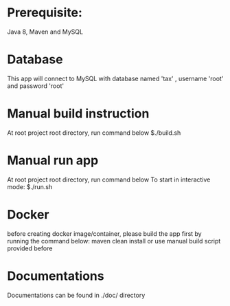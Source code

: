 # Prerequisite:
Java 8, Maven and MySQL

# Database
This app will connect to MySQL with database named 'tax' , username 'root' and password 'root'

# Manual build instruction
At root project root directory, run command below
$./build.sh

# Manual run app
At root project root directory, run command below
To start in interactive mode:
$./run.sh

# Docker
before creating docker image/container, please build the app first by running the command below:
maven clean install
or
use manual build script provided before

# Documentations
Documentations can be found in ./doc/ directory
